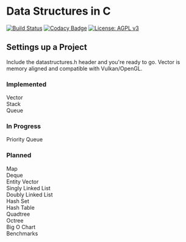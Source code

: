 # Data Structures in C

[![Build Status](https://travis-ci.org/Zalrioth/data-structures-in-c.svg?branch=master)](https://travis-ci.org/Zalrioth/data-structures-in-c)
[![Codacy Badge](https://api.codacy.com/project/badge/Grade/c41a5345402f4831a1f09af4f2961b74)](https://www.codacy.com/app/Zalrioth/data-structures-in-c?utm_source=github.com&amp;utm_medium=referral&amp;utm_content=Zalrioth/data-structures-in-c&amp;utm_campaign=Badge_Grade)
[![License: AGPL v3](https://img.shields.io/badge/License-AGPL%20v3-blue.svg)](https://www.gnu.org/licenses/agpl-3.0)

## Settings up a Project

Include the datastructures.h header and you're ready to go. Vector is memory aligned and compatible with Vulkan/OpenGL.

### Implemented

Vector<br/>
Stack<br/>
Queue<br/>

### In Progress

Priority Queue<br/>

### Planned

Map<br/>
Deque<br/>
Entity Vector<br/>
Singly Linked List<br/>
Doubly Linked List<br/>
Hash Set<br/>
Hash Table<br/>
Quadtree<br/>
Octree<br/>
Big O Chart<br/>
Benchmarks<br/>
